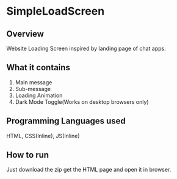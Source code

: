 # SimpleLoadScreen
## Overview
Website Loading Screen inspired by landing page of chat apps.

## What it contains
1) Main message 
2) Sub-message
3) Loading Animation
4) Dark Mode Toggle(Works on desktop browsers only)

## Programming Languages used
HTML, CSS(Inline), JS(Inline)

## How to run
Just download the zip get the HTML page and open it in browser.
